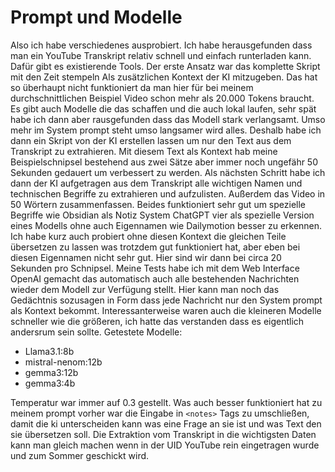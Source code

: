 # Prompt und Modelle

Also ich habe verschiedenes ausprobiert. Ich habe herausgefunden dass man ein YouTube Transkript relativ schnell und einfach runterladen kann. Dafür gibt es existierende Tools. Der erste Ansatz war das komplette Skript mit den Zeit stempeln Als zusätzlichen Kontext der KI mitzugeben. Das hat so überhaupt nicht funktioniert da man hier für bei meinem durchschnittlichen Beispiel Video schon mehr als 20.000 Tokens braucht. Es gibt auch Modelle die das schaffen und die auch lokal laufen, sehr spät habe ich dann aber rausgefunden dass das Modell stark verlangsamt. Umso mehr im System prompt steht umso langsamer wird alles. Deshalb habe ich dann ein Skript von der KI erstellen lassen um nur den Text aus dem Transkript zu extrahieren. Mit diesem Text als Kontext hab meine Beispielschnipsel bestehend aus zwei Sätze aber immer noch ungefähr 50 Sekunden gedauert um verbessert zu werden. Als nächsten Schritt habe ich dann der KI aufgetragen aus dem Transkript alle wichtigen Namen und technischen Begriffe zu extrahieren und aufzulisten. Außerdem das Video in 50 Wörtern zusammenfassen. Beides funktioniert sehr gut um spezielle Begriffe wie Obsidian als Notiz System ChatGPT vier als spezielle Version eines Modells ohne auch Eigennamen wie Dailymotion besser zu erkennen. Ich habe kurz auch probiert ohne diesen Kontext die gleichen Teile übersetzen zu lassen was trotzdem gut funktioniert hat, aber eben bei diesen Eigennamen nicht sehr gut. Hier sind wir dann bei circa 20 Sekunden pro Schnipsel. Meine Tests habe ich mit dem Web Interface OpenAI gemacht das automatisch auch alle bestehenden Nachrichten wieder dem Modell zur Verfügung stellt. Hier kann man noch das Gedächtnis sozusagen in Form dass jede Nachricht nur den System prompt als Kontext bekommt. Interessanterweise waren auch die kleineren Modelle schneller wie die größeren, ich hatte das verstanden dass es eigentlich andersrum sein sollte. Getestete Modelle:
* Llama3.1:8b
* mistral-nenom:12b
* gemma3:12b
* gemma3:4b

Temperatur war immer auf 0.3 gestellt.
Was auch besser funktioniert hat zu meinem prompt vorher war die Eingabe in `<notes>` Tags zu umschließen, damit die ki unterscheiden kann was eine Frage an sie ist und was Text den sie übersetzen soll. Die Extraktion vom Transkript in die wichtigsten Daten kann man gleich machen wenn in der UID YouTube rein eingetragen wurde und zum Sommer geschickt wird.